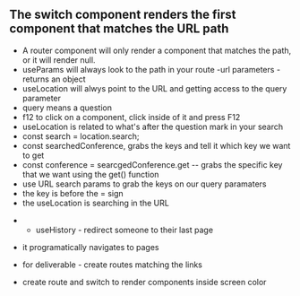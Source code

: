 ## The switch component renders the first component that matches the URL path

- A router component will only render a component that matches the path, or it will render null.
- useParams will always look to the path in your route -url parameters -returns an object
- useLocation will alwys point to the URL and getting access to the query parameter
- query means a question
- f12 to click on a component, click inside of it and press F12
- useLocation is related to what's after the question mark in your search
- const search = location.search;
- const searchedConference, grabs the keys and tell it which key we want to get
- const conference = searcgedConference.get -- grabs the specific key that we want using the get() function
- use URL search params to grab the keys on our query paramaters
- the key is before the = sign
- the useLocation is searching in the URL

* - useHistory - redirect someone to their last page

- it programatically navigates to pages

- for deliverable - create routes matching the links
- create route and switch to render components inside screen color
